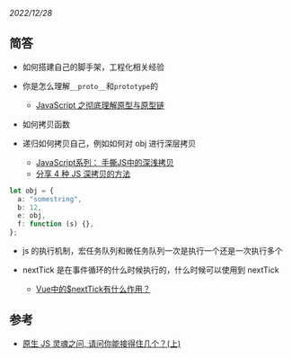 _2022/12/28_

## 简答

- 如何搭建自己的脚手架，工程化相关经验
- 你是怎么理解`__proto__`和`prototype`的

  - [JavaScript 之彻底理解原型与原型链](https://juejin.cn/post/7018355953955241997)

- 如何拷贝函数
- 递归如何拷贝自己，例如如何对 obj 进行深层拷贝

  - [JavaScript系列： 手撕JS中的深浅拷贝](https://juejin.cn/post/6844904121577766919)
  - [分享 4 种 JS 深拷贝的方法](https://cloud.tencent.com/developer/article/2019581)

```ts
let obj = {
  a: "somestring",
  b: 12,
  e: obj,
  f: function (s) {},
};
```

- js 的执行机制，宏任务队列和微任务队列一次是执行一个还是一次执行多个
- nextTick 是在事件循环的什么时候执行的，什么时候可以使用到 nextTick

  - [Vue中的$nextTick有什么作用？](https://vue3js.cn/interview/vue/nexttick.html)

## 参考

- [原生 JS 灵魂之问, 请问你能接得住几个？(上)](https://juejin.cn/post/6844903974378668039)
